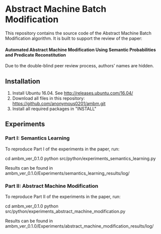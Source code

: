 # Abstract Machine Batch Modification

This repository contains the source code of the Abstract Machine Batch Modification algorithm. It is built to support the review of the paper: 
#### Automated Abstract Machine Modification Using Semantic Probabilities and Predicate Reconstitution
Due to the double-blind peer review process, authors' names are hidden.

## Installation
1. Install Ubuntu 16.04. See http://releases.ubuntu.com/16.04/
2. Download all files in this repository: https://github.com/anonymous0201/ambm.git
3. Install all required packages in "INSTALL"

## Experiments
### Part I: Semantics Learning
To reproduce Part I of the experiments in the paper, run:

cd ambm_ver_0.1.0
python src/python/experiments_semantics_learning.py

Results can be found in ambm_ver_0.1.0/Experiments/semantics_learning_results/log/

### Part II: Abstract Machine Modification
To reproduce Part II of the experiments in the paper, run:

cd ambm_ver_0.1.0
python src/python/experiments_abstract_machine_modification.py

Results can be found in ambm_ver_0.1.0/Experiments/abstract_machine_modification_results/log/




